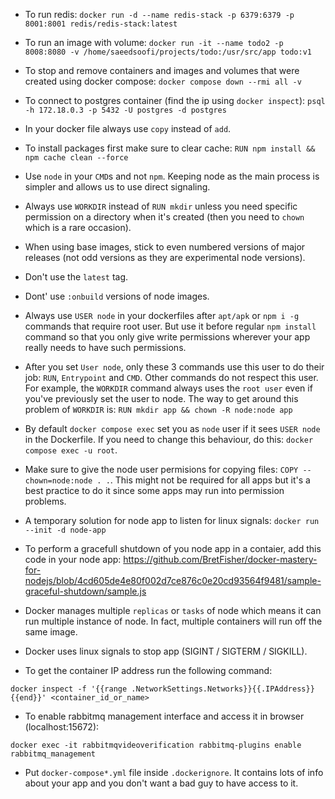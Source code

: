* To run redis:
`docker run -d --name redis-stack -p 6379:6379 -p 8001:8001 redis/redis-stack:latest`

* To run an image with volume:
`docker run -it --name todo2 -p 8008:8080 -v /home/saeedsoofi/projects/todo:/usr/src/app todo:v1`

* To stop and remove containers and images and volumes that were created using docker compose:
`docker compose down --rmi all -v`

* To connect to postgres container (find the ip using `docker inspect`):
`psql -h 172.18.0.3 -p 5432 -U postgres -d postgres`


* In your docker file always use `copy` instead of `add`.


* To install packages first make sure to clear cache: `RUN npm install && npm cache clean --force`


* Use `node` in your `CMD`s and not `npm`. Keeping node as the main process is simpler and allows us to use direct signaling. 


* Always use `WORKDIR` instead of `RUN mkdir` unless you need specific permission on a directory when it's created (then you need to `chown` which is a rare occasion).


* When using base images, stick to even numbered versions of major releases (not odd versions as they are experimental node versions).


* Don't use the `latest` tag.


* Dont' use `:onbuild` versions of node images. 

* Always use `USER node` in your dockerfiles after `apt/apk` or `npm i -g` commands that require root user. But use it before regular `npm install` command so that you only give write permissions wherever your app really needs to have such permissions. 


* After you set `User node`, only these 3 commands use this user to do their job: `RUN`, `Entrypoint` and `CMD`. Other commands do not respect this user. For example, the `WORKDIR` command always uses the `root user` even if you've previously set the user to node. The way to get around this problem of `WORKDIR` is: `RUN mkdir app && chown -R node:node app`


* By default `docker compose exec` set you as `node` user if it sees `USER node` in the Dockerfile. If you need to change this behaviour, do this: `docker compose exec -u root`.


* Make sure to give the node user permisions for copying files: `COPY --chown=node:node . .`. This might not be required for all apps but it's a best practice to do it since some apps may run into permission problems. 


* A temporary solution for node app to listen for linux signals:
`docker run --init -d node-app`


* To perform a gracefull shutdown of you node app in a contaier, add this code in your node app:
https://github.com/BretFisher/docker-mastery-for-nodejs/blob/4cd605de4e80f002d7ce876c0e20cd93564f9481/sample-graceful-shutdown/sample.js


* Docker manages multiple `replicas` or `tasks` of node which means it can run multiple instance of node. In fact, multiple containers will run off the same image. 


* Docker uses linux signals to stop app (SIGINT / SIGTERM / SIGKILL).


* To get the container IP address run the following command:

`docker inspect -f '{{range .NetworkSettings.Networks}}{{.IPAddress}}{{end}}' <container_id_or_name>`


* To enable rabbitmq management interface and access it in browser (localhost:15672):

`docker exec -it rabbitmqvideoverification rabbitmq-plugins enable rabbitmq_management`

* Put `docker-compose*.yml` file inside `.dockerignore`. It contains lots of info about your app and you don't want a bad guy to have access to it. 


